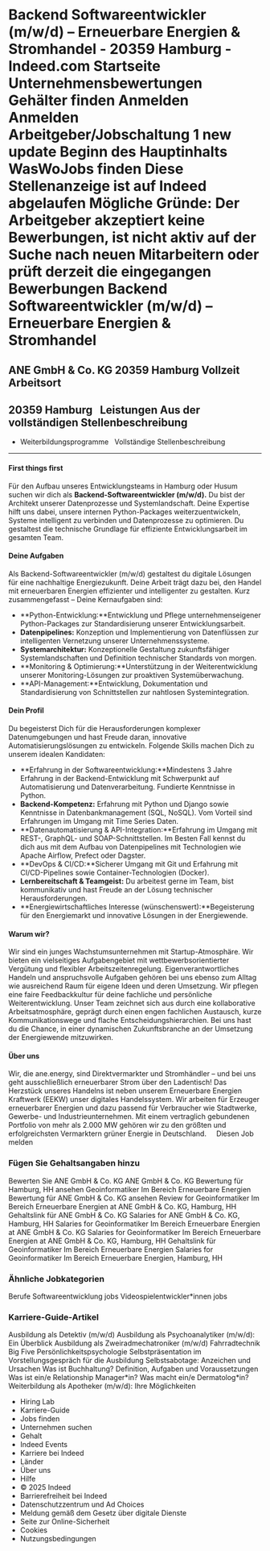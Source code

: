 Backend Softwareentwickler (m/w/d) – Erneuerbare Energien & Stromhandel - 20359 Hamburg - Indeed.com
Startseite
Unternehmensbewertungen
Gehälter finden
Anmelden
Anmelden
Arbeitgeber/Jobschaltung
1 new update
Beginn des Hauptinhalts
WasWoJobs finden
Diese Stellenanzeige ist auf Indeed abgelaufen
Mögliche Gründe: Der Arbeitgeber akzeptiert keine Bewerbungen, ist nicht aktiv auf der Suche nach neuen Mitarbeitern oder prüft derzeit die eingegangen Bewerbungen
Backend Softwareentwickler (m/w/d) – Erneuerbare Energien & Stromhandel
=======================================================================
ANE GmbH & Co. KG
20359 Hamburg
Vollzeit
Arbeitsort
----------
20359 Hamburg
&nbsp;
Leistungen Aus der vollständigen Stellenbeschreibung
----------------------------------------------------
* Weiterbildungsprogramme
&nbsp;
Vollständige Stellenbeschreibung
--------------------------------
#### **First things first**
Für den Aufbau unseres Entwicklungsteams in Hamburg oder Husum suchen wir dich als **Backend-Softwareentwickler (m/w/d).** Du bist der Architekt unserer Datenprozesse und Systemlandschaft. Deine Expertise hilft uns dabei, unsere internen Python-Packages weiterzuentwickeln, Systeme intelligent zu verbinden und Datenprozesse zu optimieren. Du gestaltest die technische Grundlage für effiziente Entwicklungsarbeit im gesamten Team.
#### **Deine Aufgaben**
Als Backend-Softwareentwickler (m/w/d) gestaltest du digitale Lösungen für eine nachhaltige Energiezukunft. Deine Arbeit trägt dazu bei, den Handel mit erneuerbaren Energien effizienter und intelligenter zu gestalten.
Kurz zusammengefasst – Deine Kernaufgaben sind:
* **Python-Entwicklung:**Entwicklung und Pflege unternehmenseigener Python-Packages zur Standardisierung unserer Entwicklungsarbeit.
* **Datenpipelines:** Konzeption und Implementierung von Datenflüssen zur intelligenten Vernetzung unserer Unternehmenssysteme.
* **Systemarchitektur:** Konzeptionelle Gestaltung zukunftsfähiger Systemlandschaften und Definition technischer Standards von morgen.
* **Monitoring & Optimierung:**Unterstützung in der Weiterentwicklung unserer Monitoring-Lösungen zur proaktiven Systemüberwachung.
* **API-Management:**Entwicklung, Dokumentation und Standardisierung von Schnittstellen zur nahtlosen Systemintegration.
#### **Dein Profil**
Du begeisterst Dich für die Herausforderungen komplexer Datenumgebungen und hast Freude daran, innovative Automatisierungslösungen zu entwickeln. Folgende Skills machen Dich zu unserem idealen Kandidaten:
* **Erfahrung in der Softwareentwicklung:**Mindestens 3 Jahre Erfahrung in der Backend-Entwicklung mit Schwerpunkt auf Automatisierung und Datenverarbeitung. Fundierte Kenntnisse in Python.
* **Backend-Kompetenz:** Erfahrung mit Python und Django sowie Kenntnisse in Datenbankmanagement (SQL, NoSQL). Vom Vorteil sind Erfahrungen im Umgang mit Time Series Daten.
* **Datenautomatisierung & API-Integration:**Erfahrung im Umgang mit REST-, GraphQL- und SOAP-Schnittstellen. Im Besten Fall kennst du dich aus mit dem Aufbau von Datenpipelines mit Technologien wie Apache Airflow, Prefect oder Dagster.
* **DevOps & CI/CD:**Sicherer Umgang mit Git und Erfahrung mit CI/CD-Pipelines sowie Container-Technologien (Docker).
* **Lernbereitschaft & Teamgeist:** Du arbeitest gerne im Team, bist kommunikativ und hast Freude an der Lösung technischer Herausforderungen.
* **Energiewirtschaftliches Interesse (wünschenswert):**Begeisterung für den Energiemarkt und innovative Lösungen in der Energiewende.
#### **Warum wir?**
Wir sind ein junges Wachstumsunternehmen mit Startup-Atmosphäre. Wir bieten ein vielseitiges Aufgabengebiet mit wettbewerbsorientierter Vergütung und flexibler Arbeitszeitenregelung. Eigenverantwortliches Handeln und anspruchsvolle Aufgaben gehören bei uns ebenso zum Alltag wie ausreichend Raum für eigene Ideen und deren Umsetzung. Wir pflegen eine faire Feedbackkultur für deine fachliche und persönliche Weiterentwicklung. Unser Team zeichnet sich aus durch eine kollaborative Arbeitsatmosphäre, geprägt durch einen engen fachlichen Austausch, kurze Kommunikationswege und flache Entscheidungshierarchien. Bei uns hast du die Chance, in einer dynamischen Zukunftsbranche an der Umsetzung der Energiewende mitzuwirken.
#### **Über uns**
Wir, die ane.energy, sind Direktvermarkter und Stromhändler – und bei uns geht ausschließlich erneuerbarer Strom über den Ladentisch! Das Herzstück unseres Handelns ist neben unserem Erneuerbare Energien Kraftwerk (EEKW) unser digitales Handelssystem. Wir arbeiten für Erzeuger erneuerbarer Energien und dazu passend für Verbraucher wie Stadtwerke, Gewerbe- und Industrieunternehmen. Mit einem vertraglich gebundenen Portfolio von mehr als 2.000 MW gehören wir zu den größten und erfolgreichsten Vermarktern grüner Energie in Deutschland.
&nbsp;
&nbsp;
Diesen Job melden
### Fügen Sie Gehaltsangaben hinzu
Bewerten Sie ANE GmbH & Co. KG
ANE GmbH & Co. KG Bewertung für Hamburg, HH ansehen
Geoinformatiker Im Bereich Erneuerbare Energien Bewertung für ANE GmbH & Co. KG ansehen
Review for Geoinformatiker Im Bereich Erneuerbare Energien at ANE GmbH & Co. KG, Hamburg, HH
Gehaltslink für ANE GmbH & Co. KG
Salaries for ANE GmbH & Co. KG, Hamburg, HH
Salaries for Geoinformatiker Im Bereich Erneuerbare Energien at ANE GmbH & Co. KG
Salaries for Geoinformatiker Im Bereich Erneuerbare Energien at ANE GmbH & Co. KG, Hamburg, HH
Gehaltslink für Geoinformatiker Im Bereich Erneuerbare Energien
Salaries for Geoinformatiker Im Bereich Erneuerbare Energien, Hamburg, HH
### Ähnliche Jobkategorien
Berufe Softwareentwicklung jobs
Videospielentwickler\*innen jobs
### Karriere-Guide-Artikel
Ausbildung als Detektiv (m/w/d)
Ausbildung als Psychoanalytiker (m/w/d): Ein Überblick
Ausbildung als Zweiradmechatroniker (m/w/d) Fahrradtechnik
Big Five Persönlichkeitspsychologie
Selbstpräsentation im Vorstellungsgespräch für die Ausbildung
Selbstsabotage: Anzeichen und Ursachen
Was ist Buchhaltung? Definition, Aufgaben und Voraussetzungen
Was ist ein/e Relationship Manager\*in?
Was macht ein/e Dermatolog\*in?
Weiterbildung als Apotheker (m/w/d): Ihre Möglichkeiten
* Hiring Lab
* Karriere-Guide
* Jobs finden
* Unternehmen suchen
* Gehalt
* Indeed Events
* Karriere bei Indeed
* Länder
* Über uns
* Hilfe
* © 2025 Indeed
* Barrierefreiheit bei Indeed
* Datenschutzzentrum und Ad Choices
* Meldung gemäß dem Gesetz über digitale Dienste
* Seite zur Online-Sicherheit
* Cookies
* Nutzungsbedingungen